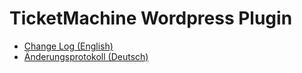 # TicketMachine Wordpress Plugin

+   [Change Log (English)](changelog_EN.md)
+   [Änderungsprotokoll (Deutsch)](changelog_DE.md)